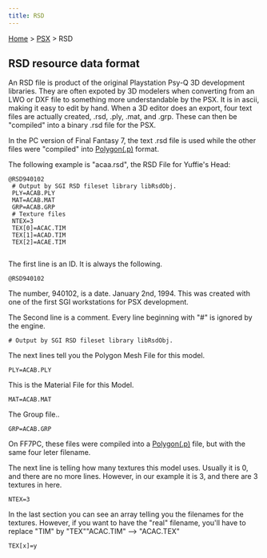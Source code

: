 ```yaml
---
title: RSD
---
```


[Home](Main%20Page.md) > [PSX](PSX.md) > RSD

## RSD resource data format

An RSD file is product of the original Playstation Psy-Q 3D development
libraries. They are often expoted by 3D modelers when converting from an
LWO or DXF file to something more understandable by the PSX. It is in
ascii, making it easy to edit by hand. When a 3D editor does an export,
four text files are actually created, .rsd, .ply, .mat, and .grp. These
can then be "compiled" into a binary .rsd file for the PSX.

In the PC version of Final Fantasy 7, the text .rsd file is used while
the other files were "compiled" into [Polygon(.p)][] format.

The following example is "acaa.rsd", the RSD File for Yuffie's Head:

`@RSD940102`  
` # Output by SGI RSD fileset library libRsdObj.`  
` PLY=ACAB.PLY`  
` MAT=ACAB.MAT`  
` GRP=ACAB.GRP`  
` # Texture files`  
` NTEX=3`  
` TEX[0]=ACAC.TIM`  
` TEX[1]=ACAD.TIM `  
` TEX[2]=ACAE.TIM`  
` `

The first line is an ID. It is always the following.

`@RSD940102`

The number, 940102, is a date. January 2nd, 1994. This was created with
one of the first SGI workstations for PSX development.

The Second line is a comment. Every line beginning with "\#" is ignored
by the engine.

`# Output by SGI RSD fileset library libRsdObj.`

The next lines tell you the Polygon Mesh File for this model.

`PLY=ACAB.PLY`

This is the Material File for this Model.

`MAT=ACAB.MAT`

The Group file..

`GRP=ACAB.GRP`

On FF7PC, these files were compiled into a [Polygon(.p)][] file, but
with the same four leter filename.

The next line is telling how many textures this model uses. Usually it
is 0, and there are no more lines. However, in our example it is 3, and
there are 3 textures in here.

`NTEX=3`

In the last section you can see an array telling you the filenames for
the textures. However, if you want to have the "real" filename, you'll
have to replace "TIM" by "TEX""ACAC.TIM" --&gt; "ACAC.TEX"

`TEX[x]=y`

  [Polygon(.p)]: ../../FF7/P.md "wikilink"
